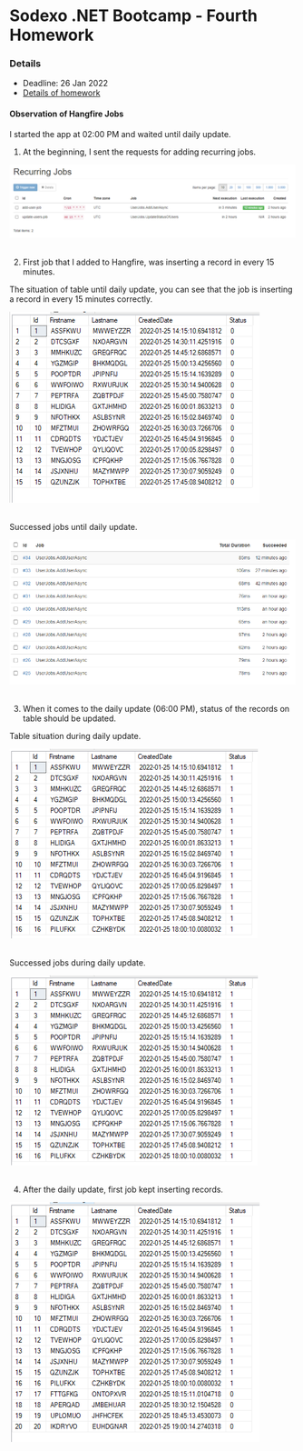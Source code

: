 # Sodexo .NET Bootcamp - Fourth Homework

### Details

- Deadline: 26 Jan 2022
- [Details of homework](https://github.com/Semra4141/UcuncuHaftaOdevi/files/7918753/Odev.4.0.pdf)


#### Observation of Hangfire Jobs

I started the app at 02:00 PM and waited until daily update.
<br>

1. At the beginning, I sent the requests for adding recurring jobs.

![](images/recurring-jobs.PNG)
<br><br>


2. First job that I added to Hangfire, was inserting a record in every 15 minutes. 

The situation of table until daily update, you can see that the job is inserting a record in every 15 minutes correctly.

![](images/table-before-update.PNG)
<br><br>

Successed jobs until daily update.

![](images/jobs-before-update.PNG)
<br><br>


3. When it comes to the daily update (06:00 PM), status of the records on table should be updated.

Table situation during daily update.

![](images/table-on-update.PNG)
<br><br>

Successed jobs during daily update.

![](images/table-on-update.PNG)
<br><br>

4. After the daily update, first job kept inserting records.

![](images/table-after-update.PNG)
<br><br>

